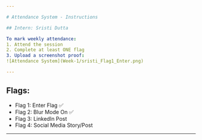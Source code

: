 ```yaml
---

# Attendance System - Instructions

## Intern: Sristi Dutta

To mark weekly attendance:
1. Attend the session
2. Complete at least ONE flag
3. Upload a screenshot proof:
![Attendance System](Week-1/sristi_Flag1_Enter.png)

---
```


## Flags:
- Flag 1: Enter Flag ✅
- Flag 2: Blur Mode On ✅
- Flag 3: LinkedIn Post 
- Flag 4: Social Media Story/Post

---
